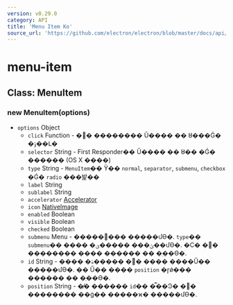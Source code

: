 ```yaml
---
version: v0.29.0
category: API
title: 'Menu Item Ko'
source_url: 'https://github.com/electron/electron/blob/master/docs/api/menu-item-ko.md'
---
```


# menu-item

## Class: MenuItem

### new MenuItem(options)

* `options` Object
  * `click` Function - �޴� �������� Ŭ���� �� ȣ���Ǵ� �ݹ��Լ�
  * `selector` String - First Responder�� Ŭ���� �� ȣ�� �Ǵ� ������ (OS X ����)
  * `type` String - `MenuItem`�� Ÿ�� `normal`, `separator`, `submenu`, `checkbox` �Ǵ� `radio` ���밡��
  * `label` String
  * `sublabel` String
  * `accelerator` [Accelerator](http://electron.atom.io/docs/v0.29.0/api/accelerator)
  * `icon` [NativeImage](http://electron.atom.io/docs/v0.29.0/api/native-image)
  * `enabled` Boolean
  * `visible` Boolean
  * `checked` Boolean
  * `submenu` Menu - �����޴��� �����մϴ�. `type`�� `submenu`�� ���� �ݵ��� �����ؾ��մϴ�. �Ϲ� �޴� �������� ���� ������ �� �ֽ��ϴ�.     
  * `id` String - ���� �޴� �����ۿ� ���� ����Ű�� �����մϴ�. �� Ű�� ���� `position` �ɼǿ��� ������ �� �ֽ��ϴ�.
  * `position` String - �̸� ������ `id`�� �̿��Ͽ� �޴� �������� ��ġ�� �����ϰ� �����մϴ�.
